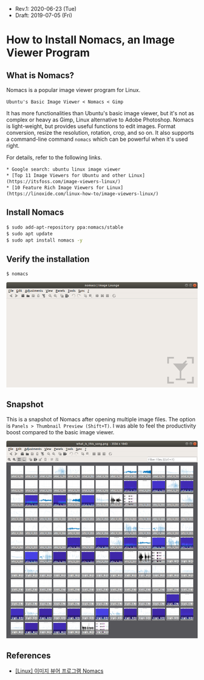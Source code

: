 * Rev.1: 2020-06-23 (Tue)
* Draft: 2019-07-05 (Fri)

# How to Install Nomacs, an Image Viewer Program
## What is Nomacs?
Nomacs is a popular image viewer program for Linux. 

```
Ubuntu's Basic Image Viewer < Nomacs < Gimp
```

It has more functionalities than Ubuntu's basic image viewer, but it's not as complex or heavy as Gimp, Linux alternative to Adobe Photoshop. Nomacs is light-weight, but provides useful functions to edit images. Format conversion, resize the resolution, rotation, crop, and so on. It also supports a command-line command `nomacs` which can be powerful when it's used right.

For details, refer to the following links.
```
* Google search: ubuntu linux image viewer
* [Top 11 Image Viewers for Ubuntu and other Linux](https://itsfoss.com/image-viewers-linux/)
* [10 Feature Rich Image Viewers for Linux](https://linoxide.com/linux-how-to/image-viewers-linux/)
```
## Install Nomacs
```bash
$ sudo add-apt-repository ppa:nomacs/stable
$ sudo apt update
$ sudo apt install nomacs -y
```

## Verify the installation
```bash
$ nomacs
```
<img src="images/linux-nomacs-launch_window.png">

## Snapshot
This is a snapshot of Nomacs after opening multiple image files. The option is `Panels > Thumbnail Preview (Shift+T)`. I was able to feel the productivity boost compared to the basic image viewer.

<img src="images/linux-nomacs-snapshot.png">

## References
* [[Linux] 이미지 뷰어 프로그램 Nomacs](https://blog.naver.com/aimldl/221595457917)
